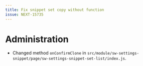 ```yaml
---
title: Fix snippet set copy without function
issue: NEXT-15735
---
```

# Administration
* Changed method `onConfirmClone` in `src/module/sw-settings-snippet/page/sw-settings-snippet-set-list/index.js`.
